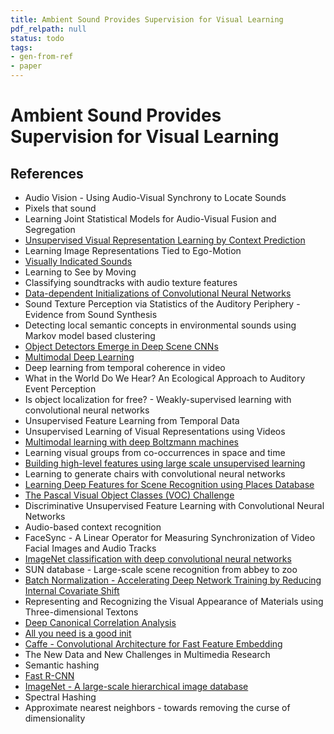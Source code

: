 ```yaml
---
title: Ambient Sound Provides Supervision for Visual Learning
pdf_relpath: null
status: todo
tags:
- gen-from-ref
- paper
---
```


# Ambient Sound Provides Supervision for Visual Learning

## References

- Audio Vision - Using Audio-Visual Synchrony to Locate Sounds
- Pixels that sound
- Learning Joint Statistical Models for Audio-Visual Fusion and Segregation
- [Unsupervised Visual Representation Learning by Context Prediction](./unsupervised-visual-representation-learning-by-context-prediction.md)
- Learning Image Representations Tied to Ego-Motion
- [Visually Indicated Sounds](./visually-indicated-sounds.md)
- Learning to See by Moving
- Classifying soundtracks with audio texture features
- [Data-dependent Initializations of Convolutional Neural Networks](./data-dependent-initializations-of-convolutional-neural-networks.md)
- Sound Texture Perception via Statistics of the Auditory Periphery - Evidence from Sound Synthesis
- Detecting local semantic concepts in environmental sounds using Markov model based clustering
- [Object Detectors Emerge in Deep Scene CNNs](./object-detectors-emerge-in-deep-scene-cnns.md)
- [Multimodal Deep Learning](./multimodal-deep-learning.md)
- Deep learning from temporal coherence in video
- What in the World Do We Hear? An Ecological Approach to Auditory Event Perception
- Is object localization for free? - Weakly-supervised learning with convolutional neural networks
- Unsupervised Feature Learning from Temporal Data
- Unsupervised Learning of Visual Representations using Videos
- [Multimodal learning with deep Boltzmann machines](./multimodal-learning-with-deep-boltzmann-machines.md)
- Learning visual groups from co-occurrences in space and time
- [Building high-level features using large scale unsupervised learning](./building-high-level-features-using-large-scale-unsupervised-learning.md)
- Learning to generate chairs with convolutional neural networks
- [Learning Deep Features for Scene Recognition using Places Database](./learning-deep-features-for-scene-recognition-using-places-database.md)
- [The Pascal Visual Object Classes (VOC) Challenge](./the-pascal-visual-object-classes-voc-challenge.md)
- Discriminative Unsupervised Feature Learning with Convolutional Neural Networks
- Audio-based context recognition
- FaceSync - A Linear Operator for Measuring Synchronization of Video Facial Images and Audio Tracks
- [ImageNet classification with deep convolutional neural networks](./imagenet-classification-with-deep-convolutional-neural-networks.md)
- SUN database - Large-scale scene recognition from abbey to zoo
- [Batch Normalization - Accelerating Deep Network Training by Reducing Internal Covariate Shift](./batch-normalization-accelerating-deep-network-training-by-reducing-internal-covariate-shift.md)
- Representing and Recognizing the Visual Appearance of Materials using Three-dimensional Textons
- [Deep Canonical Correlation Analysis](./deep-canonical-correlation-analysis.md)
- [All you need is a good init](./all-you-need-is-a-good-init.md)
- [Caffe - Convolutional Architecture for Fast Feature Embedding](./caffe-convolutional-architecture-for-fast-feature-embedding.md)
- The New Data and New Challenges in Multimedia Research
- Semantic hashing
- [Fast R-CNN](./fast-r-cnn.md)
- [ImageNet - A large-scale hierarchical image database](./imagenet-a-large-scale-hierarchical-image-database.md)
- Spectral Hashing
- Approximate nearest neighbors - towards removing the curse of dimensionality
